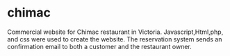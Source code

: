# chimac
Commercial website for Chimac restaurant in Victoria.
Javascript,Html,php, and css were used to create the website.
The reservation system sends an confirmation email to both a customer and the restaurant owner.
